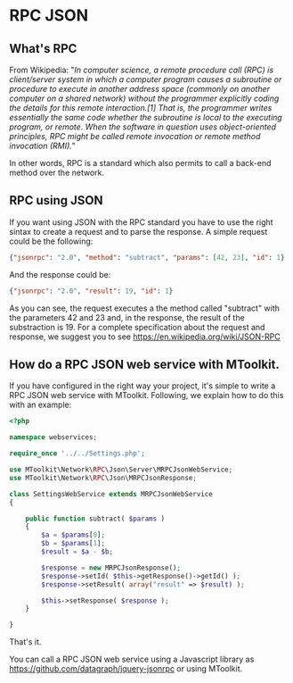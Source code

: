 # RPC JSON

## What's RPC
From Wikipedia: "_In computer science, a remote procedure call (RPC) is client/server system in which a computer program causes a subroutine or procedure to execute in another address space (commonly on another computer on a shared network) without the programmer explicitly coding the details for this remote interaction.[1] That is, the programmer writes essentially the same code whether the subroutine is local to the executing program, or remote. When the software in question uses object-oriented principles, RPC might be called remote invocation or remote method invocation (RMI)._"

In other words, RPC is a standard which also permits to call a back-end method over the network.

## RPC using JSON
If you want using JSON with the RPC standard you have to use the right sintax to create a request and to parse the response.
A simple request could be the following:
```JSON
{"jsonrpc": "2.0", "method": "subtract", "params": [42, 23], "id": 1}
```

And the response could be:
```JSON
{"jsonrpc": "2.0", "result": 19, "id": 1}
```

As you can see, the request executes a the method called "subtract" with the parameters 42 and 23 and, in the response, the result of the substraction is 19.
For a complete specification about the request and response, we suggest you to see https://en.wikipedia.org/wiki/JSON-RPC

## How do a RPC JSON web service with MToolkit.

If you have configured in the right way your project, it's simple to write a RPC JSON web service with MToolkit.
Following, we explain how to do this with an example:

```php
<?php

namespace webservices;

require_once '../../Settings.php';

use MToolkit\Network\RPC\Json\Server\MRPCJsonWebService;
use MToolkit\Network\RPC\Json\MRPCJsonResponse;

class SettingsWebService extends MRPCJsonWebService
{

    public function subtract( $params )
    {
        $a = $params[0];
        $b = $params[1];
        $result = $a - $b;

        $response = new MRPCJsonResponse();
        $response->setId( $this->getResponse()->getId() );
        $response->setResult( array("result" => $result) );

        $this->setResponse( $response );
    }

}

```

That's it.

You can call a RPC JSON web service using a Javascript library as https://github.com/datagraph/jquery-jsonrpc or using MToolkit.

